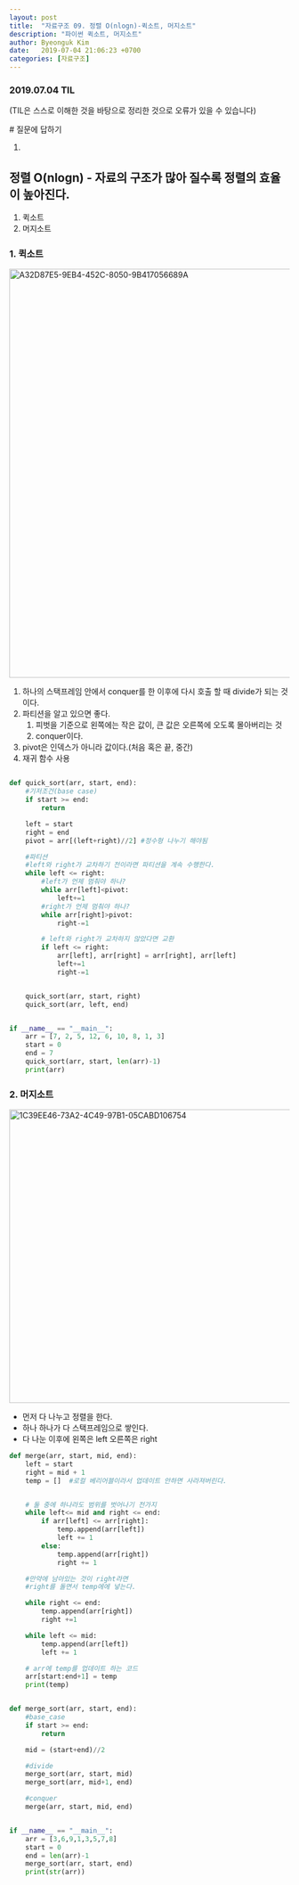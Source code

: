```yaml
---
layout: post
title:  "자료구조 09. 정렬 O(nlogn)-퀵소트, 머지소트"
description: "파이썬 퀵소트, 머지소트"
author: Byeonguk Kim
date:   2019-07-04 21:06:23 +0700
categories: [자료구조]
---
```


### 2019.07.04 TIL

(TIL은 스스로 이해한 것을 바탕으로 정리한 것으로 오류가 있을 수 있습니다)

\# 질문에 답하기

1. 
 
## 정렬 O(nlogn) - 자료의 구조가 많아 질수록 정렬의 효율이 높아진다. 
1. 퀵소트
2. 머지소트


### 1. 퀵소트

<img width="734" alt="A32D87E5-9EB4-452C-8050-9B417056689A" src="https://user-images.githubusercontent.com/46436843/61163932-6d381400-a54c-11e9-8d2c-45c3fcffd44e.png">

1. 하나의 스택프레임 안에서 conquer를 한 이후에 다시 호출 할 때 divide가 되는 것이다.
1. 파티션을 알고 있으면 좋다.
    1. 피벗을 기준으로 왼쪽에는 작은 값이, 큰 값은 오른쪽에 오도록 몰아버리는 것
    2. conquer이다.
2. pivot은 인덱스가 아니라 값이다.(처음 혹은 끝, 중간)
3. 재귀 함수 사용

```python

def quick_sort(arr, start, end):
    #기저조건(base case)
    if start >= end:
        return

    left = start
    right = end
    pivot = arr[(left+right)//2] #정수형 나누기 해야됨

    #파티션
    #left와 right가 교차하기 전이라면 파티션을 계속 수행한다.
    while left <= right:
        #left가 언제 멈춰야 하나?
        while arr[left]<pivot:
            left+=1
        #right가 언제 멈춰야 하나?
        while arr[right]>pivot:
            right-=1

        # left와 right가 교차하지 않았다면 교환
        if left <= right:
            arr[left], arr[right] = arr[right], arr[left]
            left+=1
            right-=1


    quick_sort(arr, start, right)
    quick_sort(arr, left, end)


if __name__ == "__main__":
    arr = [7, 2, 5, 12, 6, 10, 8, 1, 3]
    start = 0
    end = 7
    quick_sort(arr, start, len(arr)-1)
    print(arr)

```

### 2. 머지소트

<img width="527" alt="1C39EE46-73A2-4C49-97B1-05CABD106754" src="https://user-images.githubusercontent.com/46436843/61163966-8f319680-a54c-11e9-8c52-428bc23f9fde.png">


* 먼저 다 나누고 정렬을 한다.
* 하나 하나가 다 스택프레임으로 쌓인다.
* 다 나눈 이후에 왼쪽은 left 오른쪽은 right

```python
def merge(arr, start, mid, end):
    left = start
    right = mid + 1
    temp = []  #로컬 베리어블이라서 업데이트 안하면 사라져버린다.


    # 둘 중에 하나라도 범위를 벗어나기 전가지
    while left<= mid and right <= end:
        if arr[left] <= arr[right]:
            temp.append(arr[left])
            left += 1
        else:
            temp.append(arr[right])
            right += 1

    #만약에 남아있는 것이 right라면
    #right를 돌면서 temp에에 넣는다.

    while right <= end:
        temp.append(arr[right])
        right +=1

    while left <= mid:
        temp.append(arr[left])
        left += 1

    # arr에 temp를 업데이트 하는 코드
    arr[start:end+1] = temp
    print(temp)


def merge_sort(arr, start, end):
    #base_case
    if start >= end:
        return

    mid = (start+end)//2

    #divide
    merge_sort(arr, start, mid)
    merge_sort(arr, mid+1, end)

    #conquer
    merge(arr, start, mid, end)


if __name__ == "__main__":
    arr = [3,6,9,1,3,5,7,8]
    start = 0
    end = len(arr)-1
    merge_sort(arr, start, end)
    print(str(arr))
```
